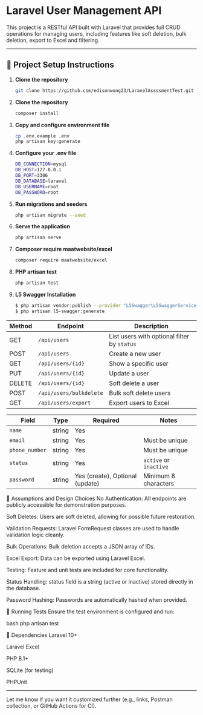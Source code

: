 # Laravel User Management API

This project is a RESTful API built with Laravel that provides full CRUD operations for managing users, including features like soft deletion, bulk deletion, export to Excel and filtering.

---

## 🚀 Project Setup Instructions

1. **Clone the repository**
   ```bash
   git clone https://github.com/edisonwong23/LaravelAssssmentTest.git

2. **Clone the repository**
   ```bash
   composer install  
3. **Copy and configure environment file**  
   ```bash
   cp .env.example .env  
   php artisan key:generate
4. **Configure your .env file**
      ```bash
   DB_CONNECTION=mysql
   DB_HOST=127.0.0.1
   DB_PORT=3306
   DB_DATABASE=laravel
   DB_USERNAME=root
   DB_PASSWORD=root
5. **Run migrations and seeders**
   ```bash
   php artisan migrate --seed  
6. **Serve the application**
   ```bash
   php artisan serve  

7. **Composer require maatwebsite/excel**
   ```bash
   composer require maatwebsite/excel  
8. **PHP artisan test**
    ```bash
    php artisan test
9. **L5 Swagger Installation**
    ```bash
    $ php artisan vendor:publish --provider "L5Swagger\L5SwaggerServiceProvider"
    $ php artisan l5-swagger:generate
| Method | Endpoint                | Description                                 |
| ------ | ----------------------- | ------------------------------------------- |
| GET    | `/api/users`            | List users with optional filter by `status` |
| POST   | `/api/users`            | Create a new user                           |
| GET    | `/api/users/{id}`       | Show a specific user                        |
| PUT    | `/api/users/{id}`       | Update a user                               |
| DELETE | `/api/users/{id}`       | Soft delete a user                          |
| POST   | `/api/users/bulkdelete` | Bulk soft delete users                      |
| GET    | `/api/users/export`     | Export users to Excel                       |


| Field          | Type   | Required                        | Notes                  |
| -------------- | ------ | ------------------------------- | ---------------------- |
| `name`         | string | Yes                             |                        |
| `email`        | string | Yes                             | Must be unique         |
| `phone_number` | string | Yes                             | Must be unique         |
| `status`       | string | Yes                             | `active` or `inactive` |
| `password`     | string | Yes (create), Optional (update) | Minimum 8 characters   |


📂 Assumptions and Design Choices
No Authentication: All endpoints are publicly accessible for demonstration purposes.

Soft Deletes: Users are soft deleted, allowing for possible future restoration.

Validation Requests: Laravel FormRequest classes are used to handle validation logic cleanly.

Bulk Operations: Bulk deletion accepts a JSON array of IDs.

Excel Export: Data can be exported using Laravel Excel.

Testing: Feature and unit tests are included for core functionality.

Status Handling: status field is a string (active or inactive) stored directly in the database.

Password Hashing: Passwords are automatically hashed when provided.

🧪 Running Tests
Ensure the test environment is configured and run:

bash
php artisan test

📎 Dependencies
Laravel 10+

Laravel Excel

PHP 8.1+

SQLite (for testing)

PHPUnit


---

Let me know if you want it customized further (e.g., links, Postman collection, or GitHub Actions for CI).
